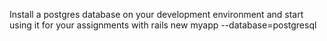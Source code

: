Install a postgres database on your development environment and start using it for your assignments with rails new myapp --database=postgresql